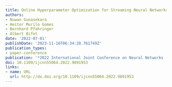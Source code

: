 ```yaml
---
title: Online Hyperparameter Optimization for Streaming Neural Networks
authors:
- Nuwan Gunasekara
- Heitor Murilo Gomes
- Bernhard Pfahringer
- Albert Bifet
date: '2022-07-01'
publishDate: '2023-11-16T06:34:28.761749Z'
publication_types:
- paper-conference
publication: '*2022 International Joint Conference on Neural Networks (IJCNN)*'
doi: 10.1109/ijcnn55064.2022.9891953
links:
- name: URL
  url: http://dx.doi.org/10.1109/ijcnn55064.2022.9891953
---
```

